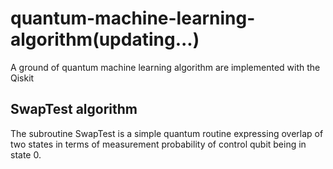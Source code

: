 # quantum-machine-learning-algorithm(updating...)
A ground of quantum machine learning algorithm are implemented with the Qiskit
## SwapTest algorithm
The subroutine SwapTest is a simple quantum routine expressing overlap of two states in terms of measurement 
probability of control qubit being in state 0.
